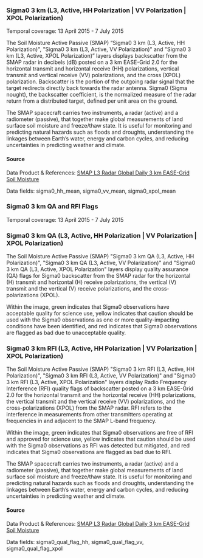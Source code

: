 ### Sigma0 3 km (L3, Active, HH Polarization | VV Polarization | XPOL Polarization)
Temporal coverage: 13 April 2015 - 7 July 2015

The Soil Moisture Active Passive (SMAP) “Sigma0 3 km (L3, Active, HH Polarization)", "Sigma0 3 km (L3, Active, VV Polarization)" and "Sigma0 3 km (L3, Active, XPOL Polarization)” layers displays backscatter from the SMAP radar in decibels (dB) posted on a 3 km EASE-Grid 2.0 for the horizontal transmit and horizontal receive (HH) polarizations, vertical transmit and vertical receive (VV) polarizations, and the cross (XPOL) polarization. Backscatter is the portion of the outgoing radar signal that the target redirects directly back towards the radar antenna. Sigma0 (Sigma nought), the backscatter coefficient, is the normalized measure of the radar return from a distributed target, defined per unit area on the ground.

The SMAP spacecraft carries two instruments, a radar (active) and a radiometer (passive), that together make global measurements of land surface soil moisture and freeze/thaw state. It is useful for monitoring and predicting natural hazards such as floods and droughts, understanding the linkages between Earth’s water, energy and carbon cycles, and reducing uncertainties in predicting weather and climate.

#### Source
Data Product & References: [SMAP L3 Radar Global Daily 3 km EASE-Grid Soil Moisture](http://nsidc.org/data/spl3sma/)

Data fields: sigma0_hh_mean, sigma0_vv_mean, sigma0_xpol_mean

### Sigma0 3 km QA and RFI Flags
Temporal coverage: 13 April 2015 - 7 July 2015

### Sigma0 3 km QA (L3, Active, HH Polarization | VV Polarization | XPOL Polarization)
The Soil Moisture Active Passive (SMAP) "Sigma0 3 km QA (L3, Active, HH Polarization)", "Sigma0 3 km QA (L3, Active, VV Polarization)" and "Sigma0 3 km QA (L3, Active, XPOL Polarization" layers display quality assurance (QA) flags for Sigma0 backscatter from the SMAP radar for the horizontal (H) transmit and horizontal (H) receive polarizations, the vertical (V) transmit and the vertical (V) receive polarizations, and the cross-polarizations (XPOL).

Within the image, green indicates that Sigma0 observations have acceptable quality for science use, yellow indicates that caution should be used with the Sigma0 observations as one or more quality-impacting conditions have been identified, and red indicates that Sigma0 observations are flagged as bad due to unacceptable quality.

### Sigma0 3 km RFI (L3, Active, HH Polarization | VV Polarization | XPOL Polarization)
The Soil Moisture Active Passive (SMAP) "Sigma0 3 km RFI (L3, Active, HH Polarization)", "Sigma0 3 km RFI (L3, Active, VV Polarization)" and "Sigma0 3 km RFI (L3, Active, XPOL Polarization" layers display Radio Frequency Interference (RFI) quality flags of backscatter posted on a 3 km EASE-Grid 2.0 for the horizontal transmit and the horizontal receive (HH) polarizations, the vertical transmit and the vertical receive (VV) polarizations, and the cross-polarizations (XPOL) from the SMAP radar. RFI refers to the interference in measurements from other transmitters operating at frequencies in and adjacent to the SMAP L-band frequency.

Within the image, green indicates that Sigma0 observations are free of RFI and approved for science use, yellow indicates that caution should be used with the Sigma0 observations as RFI was detected but mitigated, and red indicates that Sigma0 observations are flagged as bad due to RFI.

The SMAP spacecraft carries two instruments, a radar (active) and a radiometer (passive), that together make global measurements of land surface soil moisture and freeze/thaw state. It is useful for monitoring and predicting natural hazards such as floods and droughts, understanding the linkages between Earth’s water, energy and carbon cycles, and reducing uncertainties in predicting weather and climate.

#### Source
Data Product & References: [SMAP L3 Radar Global Daily 3 km EASE-Grid Soil Moisture](http://nsidc.org/data/spl3sma/)

Data fields: sigma0_qual_flag_hh, sigma0_qual_flag_vv, sigma0_qual_flag_xpol
